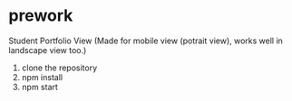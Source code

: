 # prework
Student Portfolio View
(Made for mobile view (potrait view), works well in landscape view too.)

1. clone the repository
2. npm install
3. npm start

